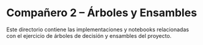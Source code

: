 # Compañero 2 – Árboles y Ensambles

Este directorio contiene las implementaciones y notebooks relacionadas con el ejercicio de árboles de decisión y ensambles del proyecto.
